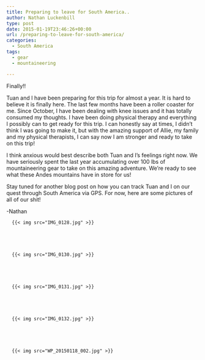 ```yaml
---
title: Preparing to leave for South America..
author: Nathan Luckenbill
type: post
date: 2015-01-19T23:46:26+00:00
url: /preparing-to-leave-for-south-america/
categories:
  - South America
tags:
  - gear
  - mountaineering

---
```

Finally!!

Tuan and I have been preparing for this trip for almost a year. It is hard to believe it is finally here. The last few months have been a roller coaster for me. Since October, I have been dealing with knee issues and it has totally consumed my thoughts. I have been doing physical therapy and everything I possibly can to get ready for this trip. I can honestly say at times, I didn’t think I was going to make it, but with the amazing support of Allie, my family and my physical therapists, I can say now I am stronger and ready to take on this trip!

I think anxious would best describe both Tuan and I’s feelings right now. We have seriously spent the last year accumulating over 100 lbs of mountaineering gear to take on this amazing adventure. We’re ready to see what these Andes mountains have in store for us!

Stay tuned for another blog post on how you can track Tuan and I on our quest through South America via GPS. For now, here are some pictures of all of our shit!

-Nathan





      {{< img src="IMG_0128.jpg" >}}
                
    



      {{< img src="IMG_0130.jpg" >}}
                
    



      {{< img src="IMG_0131.jpg" >}}
                
    



      {{< img src="IMG_0132.jpg" >}}
                
    



      {{< img src="WP_20150118_002.jpg" >}}
               